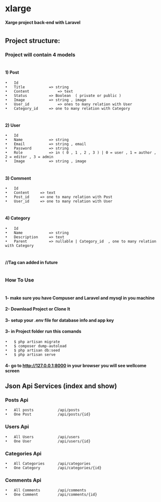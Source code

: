 #                   xlarge
####    Xarge project back-end with Laravel
#
#
## Project structure:
### Project will contain 4 models
#
#### 1)	Post
    •	Id
    •	Title			=> string
    •	Content             => text
    •	Status			=> Boolean  ( private or public )
    •	Image			=> string , image
    •	User_id             => ones to many relation with User
    •	Category_id		=> one to many relation with Category
#
#### 2)	User
    •	Id
    •	Name			=> string
    •	Email			=> string , email
    •	Password		=> string
    •	Role			=> in ( 0 , 1 , 2 , 3 ) | 0 = user , 1 = author , 2 = editor , 3 = admin 
    •	Image			=> string , image
#
#### 3)	Comment
    •	Id
    •	Content		=> text
    •	Post_id		=> one to many relation with Post
    •	User_id		=> one to many relation with User
#
#### 4)	Category
    •	Id
    •	Name			=> string
    •	Description		=> text
    •	Parent			=> nullable | Category_id  , one to many relation with Category
#
####  //Tag can added in future
#
#
### How To Use
#
#### 1- make sure you have Compuser and Laravel and mysql in you machine
#### 2- Download Project or Clone It
#### 3- setup your .env file for database info and app key
#### 3- in Project folder run this comands
    •	$ php artisan migrate
    •	$ composer dump-autoload
    •	$ php artisan db:seed
    •	$ php artisan serve
#### 4- go to http://127.0.0.1:8000 in your browser you will see wellcome screen
##
## Json Api Services (index and show)
### Posts Api
    •	All posts           /api/posts
    •	One Post            /api/posts/{id}
### Users Api
    •	All Users           /api/users
    •	One User            /api/users/{id}
### Categories Api
    •	All Categories      /api/categories
    •	One Category        /api/categories/{id}
### Comments Api
    •	All Comments        /api/comments
    •	One Comment         /api/comments/{id}

